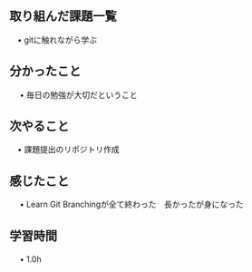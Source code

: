 ## 取り組んだ課題一覧
           
 　• gitに触れながら学ぶ
    
## 分かったこと

　 • 毎日の勉強が大切だということ

## 次やること　
           
 　• 課題提出のリポジトリ作成

## 感じたこと

　 • Learn Git Branchingが全て終わった　長かったが身になった

## 学習時間

　 • 1.0h
